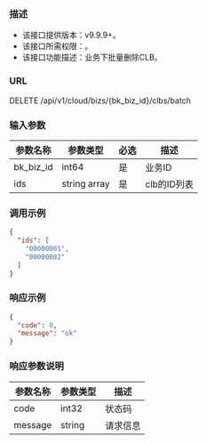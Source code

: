 ### 描述

- 该接口提供版本：v9.9.9+。
- 该接口所需权限：。
- 该接口功能描述：业务下批量删除CLB。

### URL

DELETE /api/v1/cloud/bizs/{bk_biz_id}/clbs/batch

### 输入参数

| 参数名称      | 参数类型         | 必选 | 描述       |
|-----------|--------------|----|----------|
| bk_biz_id | int64        | 是  | 业务ID     |
| ids       | string array | 是  | clb的ID列表 |

### 调用示例

```json
{
  "ids": [
    "00000001",
    "00000002"
  ]
}
```

### 响应示例

```json
{
  "code": 0,
  "message": "ok"
}
```

### 响应参数说明

| 参数名称    | 参数类型   | 描述   |
|---------|--------|------|
| code    | int32  | 状态码  |
| message | string | 请求信息 |
